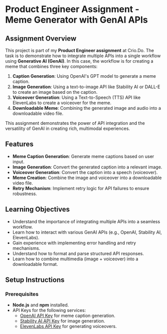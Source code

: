 # Product Engineer Assignment - Meme Generator with GenAI APIs

## Assignment Overview

This project is part of my **Product Engineer assignment** at Crio.Do. The task is to demonstrate how to integrate multiple APIs into a single workflow using **Generative AI (GenAI)**. In this case, the workflow is for creating a meme that combines three key components:

1. **Caption Generation**: Using OpenAI's GPT model to generate a meme caption.
2. **Image Generation**: Using a text-to-image API like Stability AI or DALL-E to create an image based on the caption.
3. **Voiceover Generation**: Using a Text-to-Speech (TTS) API like ElevenLabs to create a voiceover for the meme.
4. **Downloadable Meme**: Combining the generated image and audio into a downloadable video file.

This assignment demonstrates the power of API integration and the versatility of GenAI in creating rich, multimodal experiences.

## Features

- **Meme Caption Generation**: Generate meme captions based on user input.
- **Image Generation**: Convert the generated caption into a relevant image.
- **Voiceover Generation**: Convert the caption into a speech (voiceover).
- **Meme Creation**: Combine the image and voiceover into a downloadable video file.
- **Retry Mechanism**: Implement retry logic for API failures to ensure robustness.

## Learning Objectives

- Understand the importance of integrating multiple APIs into a seamless workflow.
- Learn how to interact with various GenAI APIs (e.g., OpenAI, Stability AI, ElevenLabs).
- Gain experience with implementing error handling and retry mechanisms.
- Understand how to format and parse structured API responses.
- Learn how to combine multimedia (image + voiceover) into a downloadable format.

## Setup Instructions

### Prerequisites

- **Node.js** and **npm** installed.
- API Keys for the following services:
  - [OpenAI API Key](https://platform.openai.com/signup) for meme caption generation.
  - [Stability AI API Key](https://stability.ai/) for image generation.
  - [ElevenLabs API Key](https://elevenlabs.io/) for generating voiceovers.

